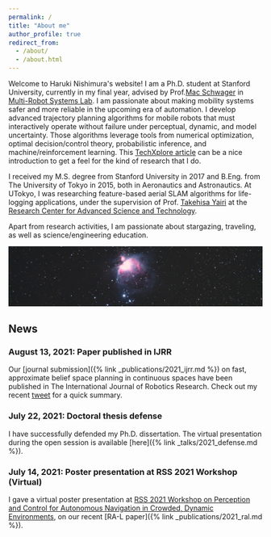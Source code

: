 ```yaml
---
permalink: /
title: "About me"
author_profile: true
redirect_from: 
  - /about/
  - /about.html
---
```


Welcome to Haruki Nishimura's website! I am a Ph.D. student at Stanford University, currently in my final year, 
advised by Prof.[Mac Schwager](https://web.stanford.edu/~schwager/) in 
[Multi-Robot Systems Lab](https://msl.stanford.edu/).
I am passionate about making mobility systems safer and more reliable in the upcoming era of automation.
I develop advanced trajectory planning algorithms for mobile robots that must interactively operate without
failure under perceptual, dynamic, and model uncertainty. Those algorithms leverage tools from numerical optimization, 
optimal decision/control theory, probabilistic inference, and machine/reinforcement learning. 
This [TechXplore article](https://techxplore.com/news/2020-10-framework-safety-robots-crowded-environments.html) can be
a nice introduction to get a feel for the kind of research that I do.

I received my M.S. degree from Stanford University in 2017 and B.Eng. from The University of Tokyo in 2015, both in 
Aeronautics and Astronautics. At UTokyo, I was researching feature-based aerial SLAM algorithms for life-logging 
applications, under the supervision of Prof. [Takehisa Yairi](https://www.rcast.u-tokyo.ac.jp/en/research/people/staff-yairi_takehisa.html)
at the [Research Center for Advanced Science and Technology](https://www.rcast.u-tokyo.ac.jp/en/).

Apart from research activities, I am passionate about stargazing, traveling, as well as science/engineering education.

![M42 Nebula](/images/stars_2.jpg)

## News
### August 13, 2021: Paper published in IJRR
Our [journal submission]({% link _publications/2021_ijrr.md %}) on fast, approximate belief space planning in continuous
spaces have been published in The International Journal of Robotics Research. Check out my recent 
[tweet](https://twitter.com/imp_aa/status/1435480980760846341) for a quick summary.

### July 22, 2021: Doctoral thesis defense
I have successfully defended my Ph.D. dissertation. The virtual presentation during the open session is available 
[here]({% link _talks/2021_defense.md %}).

### July 14, 2021: Poster presentation at RSS 2021 Workshop (Virtual)
I gave a virtual poster presentation at [RSS 2021 Workshop on Perception and Control for Autonomous Navigation in 
Crowded, Dynamic Environments](https://negarmehr.github.io/RSS2021Workshop/), on our recent [RA-L paper]({% link _publications/2021_ral.md %}).
